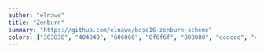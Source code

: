 ```yaml
---
author: "elnawe"
title: "Zenburn"
summary: "https://github.com/elnawe/base16-zenburn-scheme"
colors: ["383838", "404040", "606060", "6f6f6f", "808080", "dcdccc", "c0c0c0", "ffffff", "dca3a3", "dfaf8f", "e0cf9f", "5f7f5f", "93e0e3", "7cb8bb", "dc8cc3", "000000"]
---
```

